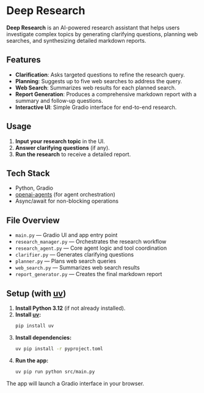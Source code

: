 # Deep Research

**Deep Research** is an AI-powered research assistant that helps users investigate complex topics by generating clarifying questions, planning web searches, and synthesizing detailed markdown reports.

## Features

- **Clarification**: Asks targeted questions to refine the research query.
- **Planning**: Suggests up to five web searches to address the query.
- **Web Search**: Summarizes web results for each planned search.
- **Report Generation**: Produces a comprehensive markdown report with a summary and follow-up questions.
- **Interactive UI**: Simple Gradio interface for end-to-end research.

## Usage

1. **Input your research topic** in the UI.
2. **Answer clarifying questions** (if any).
3. **Run the research** to receive a detailed report.

## Tech Stack

- Python, Gradio
- [openai-agents](https://pypi.org/project/openai-agents/) (for agent orchestration)
- Async/await for non-blocking operations

## File Overview

- `main.py` — Gradio UI and app entry point
- `research_manager.py` — Orchestrates the research workflow
- `research_agent.py` — Core agent logic and tool coordination
- `clarifier.py` — Generates clarifying questions
- `planner.py` — Plans web search queries
- `web_search.py` — Summarizes web search results
- `report_generator.py` — Creates the final markdown report

## Setup (with [uv](https://github.com/astral-sh/uv))

1. **Install Python 3.12** (if not already installed).
2. **Install [uv](https://github.com/astral-sh/uv):**
   ```sh
   pip install uv
   ```
3. **Install dependencies:**
   ```sh
   uv pip install -r pyproject.toml
   ```
4. **Run the app:**
   ```sh
   uv pip run python src/main.py
   ```

The app will launch a Gradio interface in your browser.
